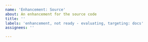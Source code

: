 ```yaml
---
name: 'Enhancement: Source'
about: An enhancement for the source code
title: ''
labels: 'enhancement, not ready - evaluating, targeting: docs'
assignees: ''

---
```



